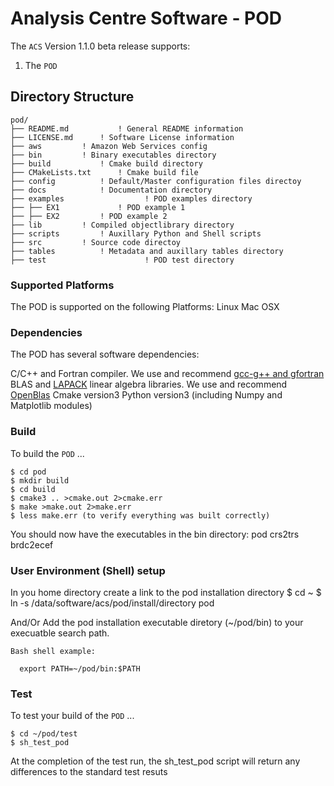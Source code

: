 # Analysis Centre Software - POD

The `ACS` Version 1.1.0 beta release supports:

1. The `POD` 

## Directory Structure

    pod/
    ├── README.md			! General README information
    ├── LICENSE.md		! Software License information
    ├── aws			! Amazon Web Services config
    ├── bin			! Binary executables directory
    ├── build			! Cmake build directory
    ├── CMakeLists.txt		! Cmake build file
    ├── config			! Default/Master configuration files directoy 
    ├── docs			! Documentation directory
    ├── examples                  ! POD examples directory
    ├── ├── EX1             ! POD example 1
    ├── ├── EX2 		! POD example 2
    ├── lib			! Compiled objectlibrary directory 
    ├── scripts			! Auxillary Python and Shell scripts 
    ├── src			! Source code directoy
    ├── tables			! Metadata and auxillary tables directory
    ├── test                      ! POD test directory

### Supported Platforms
The POD is supported on the following Platforms:
  Linux
  Mac OSX
  
### Dependencies
The POD has several software dependencies:

  C/C++ and Fortran compiler. We use and recommend [gcc-g++ and gfortran](https://gcc.gnu.org/git.html)
  BLAS and [LAPACK](https://github.com/Reference-LAPACK/lapack) linear algebra libraries. We use and recommend [OpenBlas](https://www.openblas.net/)
  Cmake version3 
  Python version3 (including Numpy and Matplotlib modules) 

### Build

To build the `POD` ...

    $ cd pod
    $ mkdir build
    $ cd build
    $ cmake3 .. >cmake.out 2>cmake.err
    $ make >make.out 2>make.err
    $ less make.err (to verify everything was built correctly)

You should now have the executables in the bin directory: pod crs2trs brdc2ecef

### User Environment (Shell) setup

In you home directory create a link to the pod installation directory
    $ cd ~
    $ ln -s /data/software/acs/pod/install/directory pod
    
And/Or
    Add the pod installation executable diretory (~/pod/bin) to your execuatble search path.

    Bash shell example:
    
      export PATH=~/pod/bin:$PATH

### Test 

To test your build of the  `POD` ...

    $ cd ~/pod/test
    $ sh_test_pod

At the completion of the test run, the sh_test_pod script will return any differences to the standard test resuts
